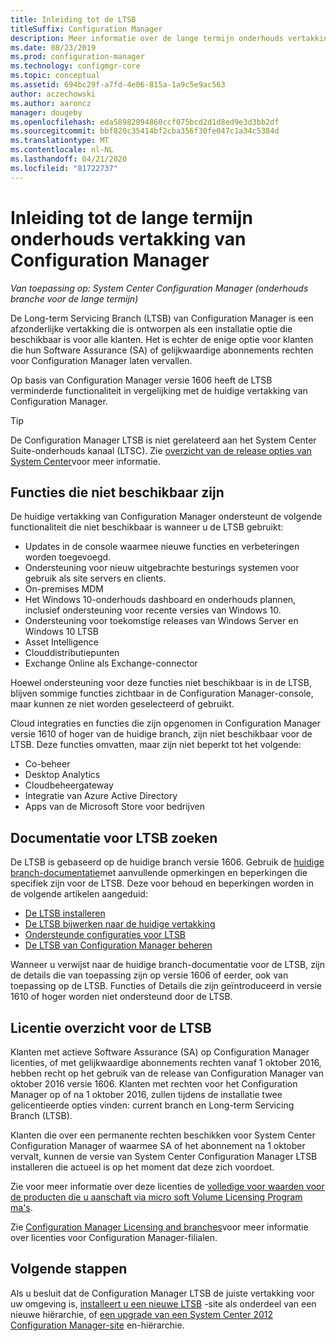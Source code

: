 ```yaml
---
title: Inleiding tot de LTSB
titleSuffix: Configuration Manager
description: Meer informatie over de lange termijn onderhouds vertakking van Configuration Manager.
ms.date: 08/23/2019
ms.prod: configuration-manager
ms.technology: configmgr-core
ms.topic: conceptual
ms.assetid: 694bc29f-a7fd-4e06-815a-1a9c5e9ac563
author: aczechowski
ms.author: aaroncz
manager: dougeby
ms.openlocfilehash: eda58982094860ccf075bcd2d1d8ed9e3d3bb2df
ms.sourcegitcommit: bbf820c35414bf2cba356f30fe047c1a34c5384d
ms.translationtype: MT
ms.contentlocale: nl-NL
ms.lasthandoff: 04/21/2020
ms.locfileid: "81722737"
---
```

# <a name="introduction-to-the-long-term-servicing-branch-of-configuration-manager"></a>Inleiding tot de lange termijn onderhouds vertakking van Configuration Manager

*Van toepassing op: System Center Configuration Manager (onderhouds branche voor de lange termijn)*

De Long-term Servicing Branch (LTSB) van Configuration Manager is een afzonderlijke vertakking die is ontworpen als een installatie optie die beschikbaar is voor alle klanten. Het is echter de enige optie voor klanten die hun Software Assurance (SA) of gelijkwaardige abonnements rechten voor Configuration Manager laten vervallen.

Op basis van Configuration Manager versie 1606 heeft de LTSB verminderde functionaliteit in vergelijking met de huidige vertakking van Configuration Manager.

> [!TIP]   
> De Configuration Manager LTSB is niet gerelateerd aan het System Center Suite-onderhouds kanaal (LTSC). Zie [overzicht van de release opties van System Center](https://docs.microsoft.com/system-center/ltsc-and-sac-overview)voor meer informatie.

## <a name="features-that-arent-available"></a>Functies die niet beschikbaar zijn

De huidige vertakking van Configuration Manager ondersteunt de volgende functionaliteit die niet beschikbaar is wanneer u de LTSB gebruikt:

- Updates in de console waarmee nieuwe functies en verbeteringen worden toegevoegd.
- Ondersteuning voor nieuw uitgebrachte besturings systemen voor gebruik als site servers en clients.
- On-premises MDM
- Het Windows 10-onderhouds dashboard en onderhouds plannen, inclusief ondersteuning voor recente versies van Windows 10.  
- Ondersteuning voor toekomstige releases van Windows Server en Windows 10 LTSB
- Asset Intelligence
- Clouddistributiepunten
- Exchange Online als Exchange-connector    

Hoewel ondersteuning voor deze functies niet beschikbaar is in de LTSB, blijven sommige functies zichtbaar in de Configuration Manager-console, maar kunnen ze niet worden geselecteerd of gebruikt.

Cloud integraties en functies die zijn opgenomen in Configuration Manager versie 1610 of hoger van de huidige branch, zijn niet beschikbaar voor de LTSB. Deze functies omvatten, maar zijn niet beperkt tot het volgende:<!--SCCMDocs#1823-->

- Co-beheer
- Desktop Analytics
- Cloudbeheergateway
- Integratie van Azure Active Directory
- Apps van de Microsoft Store voor bedrijven

## <a name="find-ltsb-documentation"></a>Documentatie voor LTSB zoeken

De LTSB is gebaseerd op de huidige branch versie 1606. Gebruik de [huidige branch-documentatie](https://docs.microsoft.com/sccm/)met aanvullende opmerkingen en beperkingen die specifiek zijn voor de LTSB. Deze voor behoud en beperkingen worden in de volgende artikelen aangeduid:

- [De LTSB installeren](install-the-ltsb.md)
- [De LTSB bijwerken naar de huidige vertakking](convert-to-current-branch.md)
- [Ondersteunde configuraties voor LTSB](supported-configurations-for-ltsb.md)
- [De LTSB van Configuration Manager beheren](manage-the-ltsb.md)

Wanneer u verwijst naar de huidige branch-documentatie voor de LTSB, zijn de details die van toepassing zijn op versie 1606 of eerder, ook van toepassing op de LTSB. Functies of Details die zijn geïntroduceerd in versie 1610 of hoger worden niet ondersteund door de LTSB.

## <a name="licensing-overview-for-the-ltsb"></a>Licentie overzicht voor de LTSB   

Klanten met actieve Software Assurance (SA) op Configuration Manager licenties, of met gelijkwaardige abonnements rechten vanaf 1 oktober 2016, hebben recht op het gebruik van de release van Configuration Manager van oktober 2016 versie 1606. Klanten met rechten voor het Configuration Manager op of na 1 oktober 2016, zullen tijdens de installatie twee gelicentieerde opties vinden: current branch en Long-term Servicing Branch (LTSB).

Klanten die over een permanente rechten beschikken voor System Center Configuration Manager of waarmee SA of het abonnement na 1 oktober vervalt, kunnen de versie van System Center Configuration Manager LTSB installeren die actueel is op het moment dat deze zich voordoet.

Zie voor meer informatie over deze licenties de [volledige voor waarden voor de producten die u aanschaft via micro soft Volume Licensing Program ma's](https://go.microsoft.com/fwlink/?LinkId=800052).

Zie [Configuration Manager Licensing and branches](learn-more-editions.md)voor meer informatie over licenties voor Configuration Manager-filialen.

## <a name="next-steps"></a>Volgende stappen

Als u besluit dat de Configuration Manager LTSB de juiste vertakking voor uw omgeving is, [installeert u een nieuwe LTSB](install-the-ltsb.md#install-a-new-site) -site als onderdeel van een nieuwe hiërarchie, of [een upgrade van een System Center 2012 Configuration Manager-site](install-the-ltsb.md#upgrade-from-system-center-2012-configuration-manager) en-hiërarchie.
